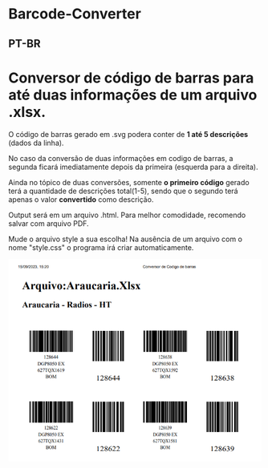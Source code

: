 # Barcode-Converter
## PT-BR
# Conversor de código de barras para até duas informações de um arquivo .xlsx.

 O código de barras gerado em .svg podera conter de **1 até 5 descrições** (dados da linha).

No caso da conversão de duas informações em codigo de barras, a segunda ficará imediatamente depois da primeira (esquerda para a direita).

Ainda no tópico de duas conversões, somente **o primeiro código** gerado terá a quantidade de descrições total(1-5), sendo que o segundo terá apenas o valor **convertido** como descrição.

Output será em um arquivo .html. Para melhor comodidade, recomendo salvar com arquivo PDF.

Mude o arquivo style a sua escolha! Na ausência de um arquivo com o nome "style.css" o programa irá criar automaticamente.

![Exemplo do arquivo final](barcode_example.png)



